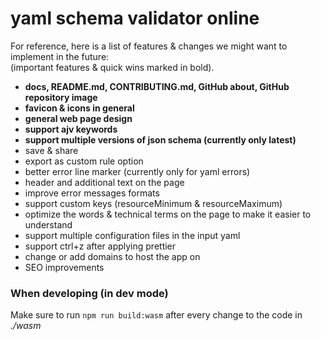 # yaml schema validator online

For reference, here is a list of features & changes we might want to implement in the future:  
(important features & quick wins marked in bold).

- **docs, README.md, CONTRIBUTING.md, GitHub about, GitHub repository image**
- **favicon & icons in general**
- **general web page design**
- **support ajv keywords**
- **support multiple versions of json schema (currently only latest)**
- save & share
- export as custom rule option
- better error line marker (currently only for yaml errors)
- header and additional text on the page
- improve error messages formats
- support custom keys (resourceMinimum & resourceMaximum)
- optimize the words & technical terms on the page to make it easier to understand
- support multiple configuration files in the input yaml
- support ctrl+z after applying prettier
- change or add domains to host the app on
- SEO improvements

### When developing (in dev mode)

Make sure to run `npm run build:wasm` after every change to the code in _./wasm_
